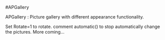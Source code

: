 #APGallery

APGallery : Picture gallery with different appearance functionality.

Set Rotate=1 to rotate.
comment automatic() to stop automatically change the pictures.
More coming...